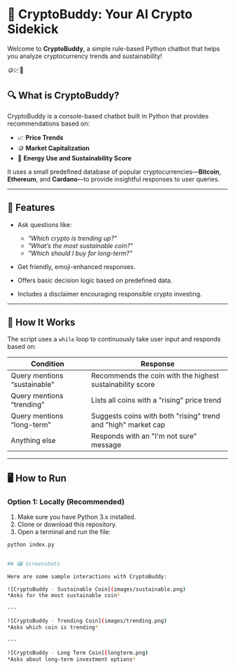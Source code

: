 # 👋 CryptoBuddy: Your AI Crypto Sidekick

Welcome to **CryptoBuddy**, a simple rule-based Python chatbot that helps you analyze cryptocurrency trends and sustainability!

🪙💹🌱

## 🔍 What is CryptoBuddy?

CryptoBuddy is a console-based chatbot built in Python that provides recommendations based on:

- 📈 **Price Trends**
- 🪙 **Market Capitalization**
- 🌱 **Energy Use and Sustainability Score**

It uses a small predefined database of popular cryptocurrencies—**Bitcoin**, **Ethereum**, and **Cardano**—to provide insightful responses to user queries.

---

## 🚀 Features

- Ask questions like:
  - *"Which crypto is trending up?"*
  - *"What’s the most sustainable coin?"*
  - *"Which should I buy for long-term?"*

- Get friendly, emoji-enhanced responses.
- Offers basic decision logic based on predefined data.
- Includes a disclaimer encouraging responsible crypto investing.

---

## 🧠 How It Works

The script uses a `while` loop to continuously take user input and responds based on:

| Condition                      | Response                                                                 |
|-------------------------------|--------------------------------------------------------------------------|
| Query mentions “sustainable”  | Recommends the coin with the highest sustainability score               |
| Query mentions “trending”     | Lists all coins with a "rising" price trend                             |
| Query mentions “long-term”    | Suggests coins with both "rising" trend and "high" market cap           |
| Anything else                 | Responds with an "I'm not sure" message                                 |

---

## 🖥️ How to Run

### Option 1: Locally (Recommended)

1. Make sure you have Python 3.x installed.
2. Clone or download this repository.
3. Open a terminal and run the file:

```bash
python index.py
 

## 🖼️ Screenshots

Here are some sample interactions with CryptoBuddy:

![CryptoBuddy - Sustainable Coin](images/sustainable.png)
*Asks for the most sustainable coin*

---

![CryptoBuddy - Trending Coin](images/trending.png)
*Asks which coin is trending*

---

![CryptoBuddy - Long Term Coin](longterm.png)
*Asks about long-term investment options*
```